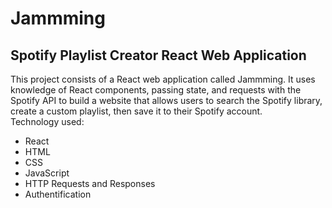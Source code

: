 # Jammming 
## Spotify Playlist Creator React Web Application
This project consists of a React web application called Jammming. It uses knowledge of React components, passing state, and requests with the Spotify API to build a website that allows users to search the Spotify library, create a custom playlist, then save it to their Spotify account.<br>
Technology used:  
- React
- HTML
- CSS
- JavaScript
- HTTP Requests and Responses
- Authentification
